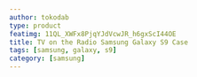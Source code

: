 ```yaml
---
author: tokodab
type: product
featimg: 11QL_XWFx8PjqYJdVcwJR_h6gxScI44OE
title: TV on the Radio Samsung Galaxy S9 Case
tags: [samsung, galaxy, s9]
category: [samsung]
---
```

